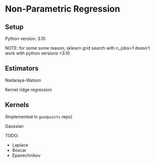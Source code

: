 # Non-Parametric Regression

## Setup

Python version: 3.10

NOTE: for some some reason, sklearn grid search with n_jobs>1 doesn't work with python versions >3.10

## Estimators

Nadaraya-Watson

Kernel ridge regression

## Kernels

(Implemented in `goodpoints` repo)

Gaussian

TODO:
- Laplace
- Boxcar
- Epanechnikov